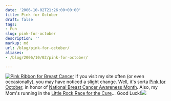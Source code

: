 ```yaml
---
date: '2006-10-02T21:26:00+00:00'
title: Pink for October
draft: false
tags:
- Fun
slug: pink-for-october
description: ''
markup: md
url: /blog/pink-for-october/
aliases:
- /blog/2006/10/02/pink-for-october/

---
```


[![Pink Ribbon for Breast Cancer](http://bradmontgomery.net/images/Pink_ribbon.png)](http://en.wikipedia.org/wiki/Breast_cancer) If you visit my site often (or even occasionally), you may have noticed a slight change. Well, it's sorta [Pink for October](http://pinkforoctober.org/), in honor of [National Breast Cancer Awareness Month](http://nbcam.org/). Also, my Mom's running in the [Little Rock Race for the Cure](http://www.ar-raceforthecure.org/)... Good Luck!![](https://blogger.googleusercontent.com/tracker/4123748873183487963-1713250558875272245?l=bradmontgomery.blogspot.com)